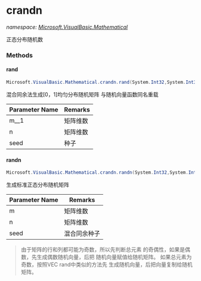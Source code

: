 ﻿# crandn
_namespace: [Microsoft.VisualBasic.Mathematical](./index.md)_

正态分布随机数



### Methods

#### rand
```csharp
Microsoft.VisualBasic.Mathematical.crandn.rand(System.Int32,System.Int32,System.Int32)
```
混合同余法生成[0，1]均匀分布随机矩阵
 与随机向量函数同名重载

|Parameter Name|Remarks|
|--------------|-------|
|m__1|矩阵维数|
|n|矩阵维数|
|seed|种子|


#### randn
```csharp
Microsoft.VisualBasic.Mathematical.crandn.randn(System.Int32,System.Int32,System.Int32)
```
生成标准正态分布随机矩阵

|Parameter Name|Remarks|
|--------------|-------|
|m|矩阵维数|
|n|矩阵维数|
|seed|混合同余种子|

> 
>  由于矩阵的行和列都可能为奇数，所以先判断总元素
>  的奇偶性，如果是偶数，先生成偶数随机向量，后把
>  随机向量赋值给随机矩阵。
>  如果总元素为奇数，按照VEC rand中类似的方法先
>  生成随机向量，后把向量复制给随机矩阵。
>  


